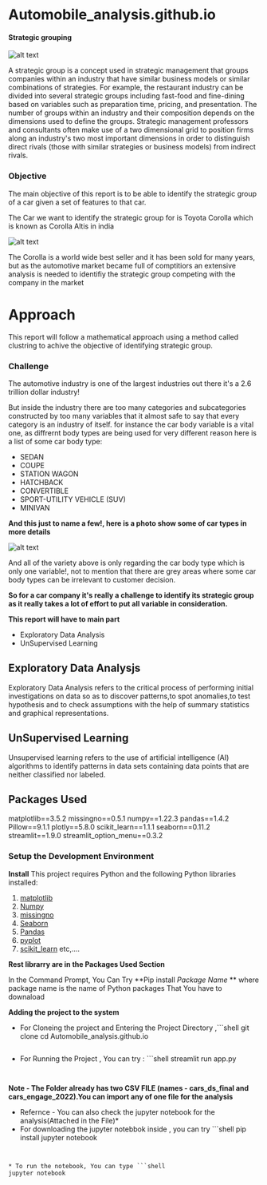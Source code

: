 # Automobile_analysis.github.io

#### Strategic grouping ####


![alt text](https://bernardmarr.com/wp-content/uploads/2021/07/the-10-biggest-strategy-mistakes-companies-make.png)


A strategic group is a concept used in strategic management that groups companies within an industry that have similar business models or similar combinations of strategies. For example, the restaurant industry can be divided into several strategic groups including fast-food and fine-dining based on variables such as preparation time, pricing, and presentation. The number of groups within an industry and their composition depends on the dimensions used to define the groups. Strategic management professors and consultants often make use of a two dimensional grid to position firms along an industry's two most important dimensions in order to distinguish direct rivals (those with similar strategies or business models) from indirect rivals.


### Objective ###

The main objective of this report is to be able to identify the strategic group of a car given a set of features to that car.

The Car we want to identify the strategic group for is Toyota Corolla which is known as Corolla Altis in india


![alt text](https://imgd.aeplcdn.com/1056x594/cw/ec/26588/Toyota-Corolla-Altis-Exterior-114986.jpg?wm=1&q=85)


The Corolla is a world wide best seller and it has been sold for many years, but as the automotive market became full of comptitiors an extensive analysis is needed to identifiy the strategic group competing with the company in the market


 # Approach #

This report will follow a mathematical approach using a method called clustring to achive the objective of identifying strategic group.


### Challenge ###

The automotive industry is one of the largest industries out there it's a 2.6 trillion dollar industry!

But inside the industry there are too many categories and subcategories constructed by too many variables that it almost safe to say that every category is an industry of itself. for instance the car body variable is a vital one, as diffrernt body types are being used for very different reason here is a list of some car body type:

* SEDAN
* COUPE
* STATION WAGON
* HATCHBACK
* CONVERTIBLE
* SPORT-UTILITY VEHICLE (SUV)
* MINIVAN

**And this just to name a few!, here is a photo show some of car types in more details**


![alt text](http://carsonelove.com/wp-content/uploads/2014/01/Type-of-Cars.jpg)


And all of the variety above is only regarding the car body type which is only one variable!, not to mention that there are grey areas where some car body types can be irrelevant to customer decision.

**So for a car company it's really a challenge to identify its strategic group as it really takes a lot of effort to put all variable in consideration.**

**This report will have to main part**
* Exploratory Data Analysis 
* UnSupervised Learning 

## Exploratory Data Analysjs ##
Exploratory Data Analysis refers to the critical process of performing initial investigations on data so as to discover patterns,to spot anomalies,to test hypothesis and to check assumptions with the help of summary statistics and graphical representations.


## UnSupervised Learning ##
Unsupervised learning refers to the use of artificial intelligence (AI) algorithms to identify patterns in data sets containing data points that are neither classified nor labeled.




## Packages Used ##

matplotlib==3.5.2
missingno==0.5.1
numpy==1.22.3
pandas==1.4.2
Pillow==9.1.1
plotly==5.8.0
scikit_learn==1.1.1
seaborn==0.11.2
streamlit==1.9.0
streamlit_option_menu==0.3.2


### Setup the Development Environment ###

**Install**
This project requires Python and the following Python libraries installed:

1. [matplotlib](https://matplotlib.org/)
2. [Numpy](https://numpy.org/)
3. [missingno](https://pypi.org/project/missingno/)
4. [Seaborn](https://pypi.org/project/seaborn/)
5. [Pandas](https://pypi.org/project/pandas/)
6. [pyplot](https://plotly.com/python/plotly-express/)
7. [scikit_learn](https://scikit-learn.org/stable/)
etc,....

**Rest librarry are in the Packages Used Section**


In the Command Prompt, You Can Try **Pip install *Package Name* ** where package name is the name of Python packages That You have to downaload



**Adding the project to the system**

* For Cloneing the project and Entering the Project Directory ,```shell
   git clone 
   cd Automobile_analysis.github.io
   ```
* For Running the Project , You can try : ```shell
   streamlit run app.py
   ```
 
 
 **Note - The Folder already has two CSV FILE (names - cars_ds_final and cars_engage_2022).You can import any of one file for the analysis**
 
 * Refernce - You can also check the jupyter notebook for the analysis(Attached in the File)*
  * For downloading  the jupyter notebbok inside , you can try ```shell
   pip install jupyter notebook 
   ```
  
  
  * To run the notebook, You can type ```shell
   jupyter notebook 
   ```
   
 

